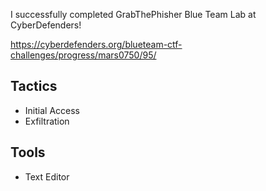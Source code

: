 I successfully completed GrabThePhisher Blue Team Lab at CyberDefenders!

https://cyberdefenders.org/blueteam-ctf-challenges/progress/mars0750/95/ 

## Tactics
- Initial Access
- Exfiltration

## Tools
- Text Editor 
